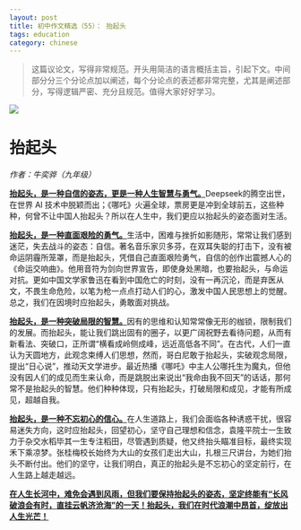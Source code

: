 ```yaml
---
layout: post
title: 初中作文精选（55）： 抬起头
tags: education
category: chinese
---
```


> 这篇议论文，写得非常规范。开头用简洁的语言概括主旨，引起下文。中间部分分三个分论点加以阐述，每个分论点的表述都非常完整，尤其是阐述部分，写得逻辑严密、充分且规范。值得大家好好学习。

![](https://crsando.github.io/images/2025-05-13/export_kva27b.png)

# 抬起头

*作者：牛奕骅（九年级）*

<u>**抬起头，是一种自信的姿态，更是一种人生智慧与勇气。**</u>Deepseek的腾空出世，在世界 AI 技术中脱颖而出；《哪吒》火遍全球，票房更是冲到全球前五，这些种种，何曾不让中国人抬起头？所以在人生中，我们更应以抬起头的姿态面对生活。

<u>**抬起头，是一种直面艰险的勇气。**</u>生活中，困难与挫折如影随形，常常让我们感到迷茫，失去战斗的姿态：自信。著名音乐家贝多芬，在双耳失聪的打击下，没有被命运阴霾所笼罩，而是抬起头，凭借自己直面艰险勇气，自信的创作出震撼人心的《命运交响曲》。他用音符为剑向世界宣告，即使身处黑暗，也要抬起头，与命运对抗。更如中国文学家鲁迅在看到中国危亡的时刻，没有一再沉沦，而是弃医从文，不畏生命危险，以笔为枪一点点打动人们的心，激发中国人民思想上的觉醒。总之，我们在因境时应抬起头，勇敢面对挑战。

<u>**抬起头，是一种突破局限的智慧。**</u>因有的思维和认知常常像无形的枷锁，限制我们的发展。而抬起头，能让我们跳出固有的圈子，以更广阔祝野去看待问题，从而有新看法、突破口，正所谓“横看成岭侧成峰，远近高低各不同”。在古代，人们一直认为天圆地方，此观念束缚人们思想，然而，哥白尼敢于抬起头，实破观念局限，提出“日心说”，推动天文学进步。最近热播《哪吒》中主人公哪托生为魔丸，但他没有因人们的成见而生来认命，而是跳脱出来说出“我命由我不回天”的话话，那何常不是抬起头的智慧。他们种种体现，只有抬起头，打破局限和成见，才能有所成见，超越自我。

<u>**抬起头，是一种不忘初心的信心。**</u>在人生道路上，我们会面临各种诱惑干扰，很容易迷失方向，这时应抬起头，回望初心，坚守自己理想和信念，袁隆平院士一生致力于杂交水稻毕其一生专注稻田，尽管遇到质疑，他又终抬头瞄准目标，最终实现禾下乘凉梦。张桂梅校长始终为大山的女孩们走出大山，扎根三尺讲台，为她们抬头不断付出。他们的坚守，让我们明白，真正的抬起头是不忘初心的坚定前行，在人生路上越走越远。

<u>**在人生长河中，难免会遇到风雨，但我们要保持抬起头的姿态，坚定终能有“长风破浪会有时，直挂云帆济沧海”的一天！抬起头，我们在时代浪潮中昂首，绽放出人生光芒！**</u>